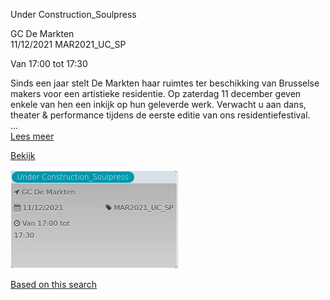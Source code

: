 Under Construction\_Soulpress

GC De Markten  
11/12/2021 MAR2021\_UC\_SP  

Van 17:00 tot 17:30

  

Sinds een jaar stelt De Markten haar ruimtes ter beschikking van Brusselse makers voor een artistieke residentie. Op zaterdag 11 december geven enkele van hen een inkijk op hun geleverde werk. Verwacht u aan dans, theater & performance tijdens de eerste editie van ons residentiefestival.  
...  
[Lees meer](https://tickets.vgc.be/activity/subscribe/MAR2021_UC_SP)

[Bekijk](https://tickets.vgc.be/ticketingActivity/subscribe/MAR2021_UC_SP)

![](69818.png)

[Based on this search](https://tickets.vgc.be/activity/index?&vrijeplaatsen=1&Age%5B%5D=3%2C5&entity=244)